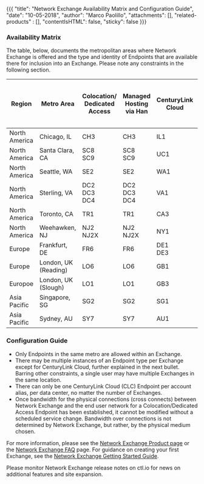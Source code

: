 {{{
  "title": "Network Exchange Availability Matrix and Configuration Guide",
  "date": "10-05-2018",
  "author": "Marco Paolillo",
  "attachments": [],
  "related-products" : [],
  "contentIsHTML": false,
  "sticky": false
}}}

### Availability Matrix

The table, below, documents the metropolitan areas where Network Exchange is offered and the type and identity of Endpoints that are available there for inclusion into an Exchange. Please note any constraints in the following section.

Region|Metro Area|Colocation/<br>Dedicated<br>Access|Managed<br>Hosting<br>via Han|CenturyLink<br>Cloud|CenturyLink<br>Private Cloud<br>on VMWare<br>Cloud Foundation|
--------|---------|---------------------------|---------------|-----------------|----------------
North<br>America|Chicago, IL|CH3|CH3|IL1|CH3
North<br>America|Santa Clara, CA|SC8<br>SC9|SC8<br>SC9|UC1|SC9
North<br>America|Seattle, WA|SE2|SE2|WA1
North<br>America|Sterling, VA|DC2<br>DC3<br>DC4|DC2<br>DC3<br>DC4|VA1|DC3<br>DC4
North<br>America|Toronto, CA|TR1|TR1|CA3
North<br>America|Weehawken, NJ|NJ2<br>NJ2X|NJ2<br>NJ2X|NY1
Europe|Frankfurt, DE|FR6|FR6|DE1<br>DE3
Europe|London, UK (Reading)|LO6|LO6|GB1|LO6
Europoe|London, UK (Slough)|LO1|LO1|GB3|LO1
Asia<br>Pacific|Singapore, SG|SG2|SG2|SG1|SG2
Asia<br>Pacific|Sydney, AU|SY7|SY7|AU1

### Configuration Guide

* Only Endpoints in the same metro are allowed within an Exchange.
* There may be multiple instances of an Endpoint type per Exchange except for CenturyLink Cloud, further explained in the next bullet. Barring other constraints, a single user may have multiple Exchanges in the same location.
* There can only be one CenturyLink Cloud (CLC) Endpoint per account alias, per data center, no matter the number of Exchanges.
* Once bandwidth for the physical connections (cross connects) between Network Exchange and the end user network for a Colocation/Dedicated Access Endpoint has been established, it cannot be modified without a scheduled service change. Bandwidth over connections is not determined by Network Exchange, but rather, by the physical medium chosen.

For more information, please see the [Network Exchange Product page](https://www.ctl.io/network-exchange/) or the [Network Exchange FAQ](../Network/network-exchange-faqs.md) page. For guidance on creating your first Exchange, see the [Network Exchange Getting Started Guide](../Network/network-exchange-getting-started-guide.md).

Please monitor Network Exchange release notes on ctl.io for news on additional features and site expansion. 
